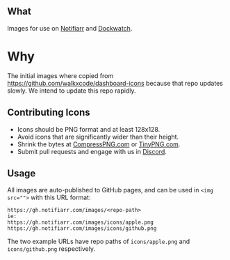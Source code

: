 ## What

Images for use on [Notifiarr](https://notifiarr.wiki) and [Dockwatch](https://github.com/Notifiarr/dockwatch).

# Why

The initial images where copied from <https://github.com/walkxcode/dashboard-icons> because that repo updates slowly. We intend to update this repo rapidly.

## Contributing Icons

- Icons should be PNG format and at least 128x128.
- Avoid icons that are significantly wider than their height.
- Shrink the bytes at [CompressPNG.com](https://compresspng.com) or [TinyPNG.com](https://tinypng.com).
- Submit pull requests and engage with us in [Discord](https://notifiarr.com/discord).

## Usage

All images are auto-published to GitHub pages, and can be used in `<img src="">` with this URL format:

```
https://gh.notifiarr.com/images/<repo-path>
ie:
https://gh.notifiarr.com/images/icons/apple.png
https://gh.notifiarr.com/images/icons/github.png
```

The two example URLs have repo paths of `icons/apple.png` and `icons/github.png` respectively.
